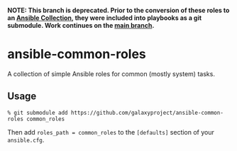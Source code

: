 **NOTE: This branch is deprecated. Prior to the conversion of these roles to an [Ansible Collection](https://docs.ansible.com/ansible/latest/collections_guide/index.html), they were included into playbooks as a git submodule. Work continues on the [main branch](https://github.com/galaxyproject/ansible-collection-general/tree/main).**

# ansible-common-roles

A collection of simple Ansible roles for common (mostly system) tasks.

## Usage

```shell
% git submodule add https://github.com/galaxyproject/ansible-common-roles common_roles
```

Then add `roles_path = common_roles` to the `[defaults]` section of your
`ansible.cfg`.
